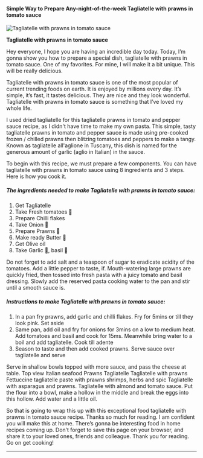             

#### Simple Way to Prepare Any-night-of-the-week Tagliatelle with prawns in tomato sauce

![Tagliatelle with prawns in tomato sauce](https://img-global.cpcdn.com/recipes/e55153faabbbace6/751x532cq70/tagliatelle-with-prawns-in-tomato-sauce-recipe-main-photo.jpg)

**Tagliatelle with prawns in tomato sauce**

Hey everyone, I hope you are having an incredible day today. Today, I’m gonna show you how to prepare a special dish, tagliatelle with prawns in tomato sauce. One of my favorites. For mine, I will make it a bit unique. This will be really delicious.

Tagliatelle with prawns in tomato sauce is one of the most popular of current trending foods on earth. It is enjoyed by millions every day. It’s simple, it’s fast, it tastes delicious. They are nice and they look wonderful. Tagliatelle with prawns in tomato sauce is something that I’ve loved my whole life.

I used dried tagliatelle for this tagliatelle prawns in tomato and pepper sauce recipe, as I didn't have time to make my own pasta. This simple, tasty tagliatelle prawns in tomato and pepper sauce is made using pre-cooked frozen / chilled prawns then blitzing tomatoes and peppers to make a tangy. Known as tagliatelle all'aglione in Tuscany, this dish is named for the generous amount of garlic (aglio in Italian) in the sauce.

To begin with this recipe, we must prepare a few components. You can have tagliatelle with prawns in tomato sauce using 8 ingredients and 3 steps. Here is how you cook it.

##### The ingredients needed to make Tagliatelle with prawns in tomato sauce:

1.  Get Tagliatelle
2.  Take Fresh tomatoes 🍅
3.  Prepare Chilli flakes
4.  Take Onion 🧅
5.  Prepare Prawns 🍤
6.  Make ready Butter 🧈
7.  Get Olive oil
8.  Take Garlic 🧄, basil 🌿

Do not forget to add salt and a teaspoon of sugar to eradicate acidity of the tomatoes. Add a little pepper to taste, if. Mouth-watering large prawns are quickly fried, then tossed into fresh pasta with a juicy tomato and basil dressing. Slowly add the reserved pasta cooking water to the pan and stir until a smooth sauce is.

##### Instructions to make Tagliatelle with prawns in tomato sauce:

1.  In a pan fry prawns, add garlic and chilli flakes. Fry for 5mins or till they look pink. Set aside
2.  Same pan, add oil and fry for onions for 3mins on a low to medium heat. Add tomatoes and basil and cook for 15ms. Meanwhile bring water to a boil and add tagliatelle. Cook till adente
3.  Season to taste and then add cooked prawns. Serve sauce over tagliatelle and serve

Serve in shallow bowls topped with more sauce, and pass the cheese at table. Top view Italian seafood Prawns Tagliatelle Tagliatelle with prawns Fettuccine tagliatelle paste with prawns shrimps, herbs and spic Tagliatelle with asparagus and prawns. Tagliatelle with almond and tomato sauce. Put the flour into a bowl, make a hollow in the middle and break the eggs into this hollow. Add water and a little oil.

So that is going to wrap this up with this exceptional food tagliatelle with prawns in tomato sauce recipe. Thanks so much for reading. I am confident you will make this at home. There’s gonna be interesting food in home recipes coming up. Don’t forget to save this page on your browser, and share it to your loved ones, friends and colleague. Thank you for reading. Go on get cooking!

* * *